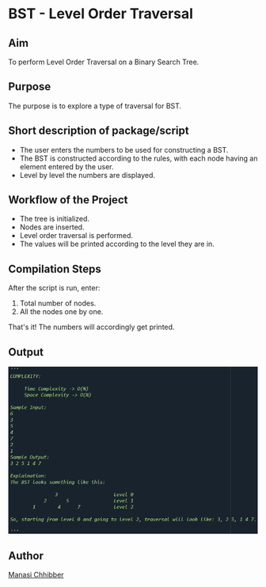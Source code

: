 # BST - Level Order Traversal

## Aim

To perform Level Order Traversal on a Binary Search Tree.

## Purpose

The purpose is to explore a type of traversal for BST.

## Short description of package/script

- The user enters the numbers to be used for constructing a BST.
- The BST is constructed according to the rules, with each node having an element entered by the user.
- Level by level the numbers are displayed.

## Workflow of the Project

- The tree is initialized.
- Nodes are inserted.
- Level order traversal is performed.
- The values will be printed according to the level they are in.

## Compilation Steps

After the script is run, enter:

1. Total number of nodes.
2. All the nodes one by one.

That's it! The numbers will accordingly get printed.

## Output

<img src="../BST Level Order Traversal/Images/ss.png">

## Author

[Manasi Chhibber](https://github.com/Manasi2001)

